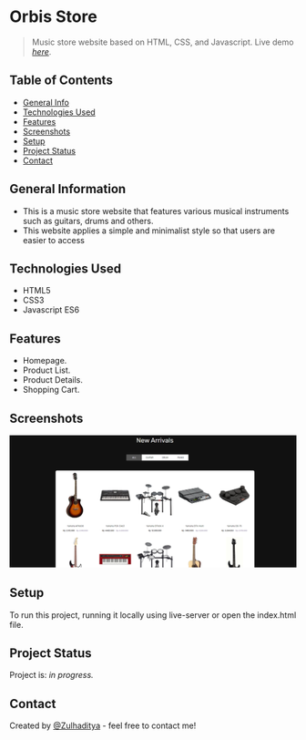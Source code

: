 # Orbis Store
> Music store website based on HTML, CSS, and Javascript.
> Live demo [_here_](https://orbis-store.netlify.app/).

## Table of Contents
* [General Info](#general-information)
* [Technologies Used](#technologies-used)
* [Features](#features)
* [Screenshots](#screenshots)
* [Setup](#setup)
* [Project Status](#project-status)
* [Contact](#contact)

## General Information
- This is a music store website that features various musical instruments such as guitars, drums and others.
- This website applies a simple and minimalist style so that users are easier to access

## Technologies Used
- HTML5
- CSS3
- Javascript ES6

## Features
- Homepage.
- Product List.
- Product Details.
- Shopping Cart.

## Screenshots
![Example screenshot](./screenshot-orbis.png)

## Setup
To run this project, running it locally using live-server or open the index.html file.

## Project Status
Project is: _in progress._ <!-- / _complete_ / _no longer being worked on_. reason ? -->

## Contact
Created by [@Zulhaditya](https://itsmyportofolio.netlify.app/) - feel free to contact me!
